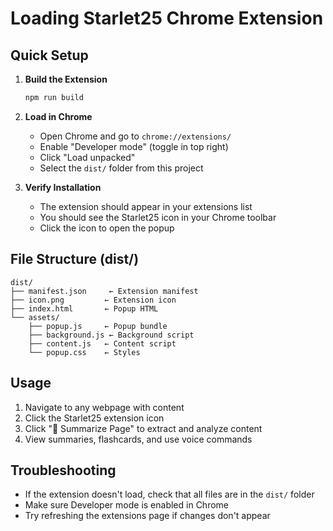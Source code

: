 # Loading Starlet25 Chrome Extension

## Quick Setup

1. **Build the Extension**
   ```bash
   npm run build
   ```

2. **Load in Chrome**
   - Open Chrome and go to `chrome://extensions/`
   - Enable "Developer mode" (toggle in top right)
   - Click "Load unpacked"
   - Select the `dist/` folder from this project

3. **Verify Installation**
   - The extension should appear in your extensions list
   - You should see the Starlet25 icon in your Chrome toolbar
   - Click the icon to open the popup

## File Structure (dist/)
```
dist/
├── manifest.json     ← Extension manifest
├── icon.png         ← Extension icon
├── index.html       ← Popup HTML
└── assets/
    ├── popup.js     ← Popup bundle
    ├── background.js ← Background script
    ├── content.js   ← Content script
    └── popup.css    ← Styles
```

## Usage
1. Navigate to any webpage with content
2. Click the Starlet25 extension icon
3. Click "📄 Summarize Page" to extract and analyze content
4. View summaries, flashcards, and use voice commands

## Troubleshooting
- If the extension doesn't load, check that all files are in the `dist/` folder
- Make sure Developer mode is enabled in Chrome
- Try refreshing the extensions page if changes don't appear 